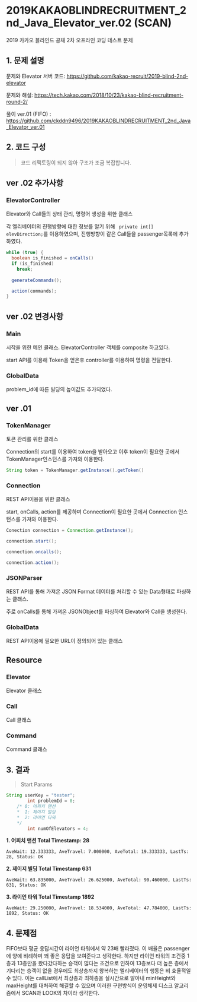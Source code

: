 # 2019KAKAOBLINDRECRUITMENT_2nd_Java_Elevator_ver.02 (SCAN)
2019 카카오 블라인드 공채 2차 오프라인 코딩 테스트 문제

## 1. 문제 설명

문제와 Elevator 서버 코드: https://github.com/kakao-recruit/2019-blind-2nd-elevator

문제와 해설: https://tech.kakao.com/2018/10/23/kakao-blind-recruitment-round-2/

풀이 ver.01 (FIFO) : https://github.com/ckddn9496/2019KAKAOBLINDRECRUITMENT_2nd_Java_Elevator_ver.01

## 2. 코드 구성
> 코드 리팩토링이 되지 않아 구조가 조금 복잡합니다.

## ver .02 추가사항

### ElevatorController

Elevator와 Call들의 상태 관리, 명령어 생성을 위한 클래스

각 엘리베이터의 진행방향에 대한 정보를 알기 위해 ``` private int[] elevDirection;```를 이용하였으며, 진행방향이 같은 Call들을 passenger목록에 추가하였다.

```java
while (true) {
  boolean is_finished = onCalls()
  if (is_finished)
    break;
  
  generateCommands();

  action(commands);
}

```


## ver .02 변경사항

### Main

시작을 위한 메인 클래스. ElevatorController 객체를 composite 하고있다. 

start API를 이용해 Token을 얻은후 controller를 이용하여 명령을 전달한다.

### GlobalData

problem_id에 따른 빌딩의 높이값도 추가되었다.

## ver .01

### TokenManager

토큰 관리를 위한 클래스

Connection의 start를 이용하여 token을 받아오고 이후 token이 필요한 곳에서 TokenManager인스턴스를 가져와 이용한다.

``` java
String token = TokenManager.getInstance().getToken()
```

### Connection

REST API이용을 위한 클래스

start, onCalls, action를 제공하며 Connection이 필요한 곳에서 Connection 인스턴스를 가져와 이용한다.
``` java
Conection connection = Connection.getInstance();

connection.start();

connection.oncalls();

connection.action();
```

### JSONParser

REST API를 통해 가져온 JSON Format 데이터를 처리할 수 있는 Data형태로 파싱하는 클래스.

주로 onCalls를 통해 가져온 JSONObject를 파싱하여 Elevator와 Call을 생성한다.

### GlobalData

REST API이용에 필요한 URL이 정의되어 있는 클래스

## Resource
### Elevator

Elevator 클래스

### Call

Call 클래스

### Command

Command 클래스

## 3. 결과

> Start Params
```java
String userKey = "tester";
		int problemId = 0; 
    /* 0: 어피치 맨션
    *  1: 제이지 빌딩
    *  2: 라이언 타워
    */
		int numOfElevators = 4;
```
 **1. 어피치 맨션 Total Timestamp: 28**

    AveWait: 12.333333, AveTravel: 7.000000, AveTotal: 19.333333, LastTs: 28, Status: OK

  **2. 제이지 빌딩 Total Timestamp 631**

    AveWait: 63.835000, AveTravel: 26.625000, AveTotal: 90.460000, LastTs: 631, Status: OK
    
 **3. 라이언 타워 Total Timestamp 1892**

    AveWait: 29.250000, AveTravel: 18.534000, AveTotal: 47.784000, LastTs: 1892, Status: OK

    
## 4. 문제점

FIFO보다 평균 응답시간이 라이언 타워에서 약 23배 빨라졌다. 이 배율은 passenger에 양에 비례하며 꽤 좋은 응답을 보여준다고 생각한다. 하지만 라이언 타워의 조건중 1층과 13층만을 왔다갔다하는 승객이 많다는 조건으로 인하여 13층보다 더 높은 층에서 기다리는 승객이 없을 경우에도 최상층까지 왕복하는 엘리베이터의 행동은 비 효율적일 수 있다. 이는 callList에서 최상층과 최하층을 실시간으로 알아내 minHeight와 maxHeight를 대처하여 해결할 수 있으며 이러한 구현방식이 운영체제 디스크 알고리즘에서 SCAN과 LOOK의 차이라 생각한다.
